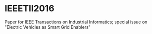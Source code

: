 # IEEETII2016
Paper for IEEE Transactions on Industrial  Informatics; special issue on "Electric Vehicles as Smart Grid Enablers"
